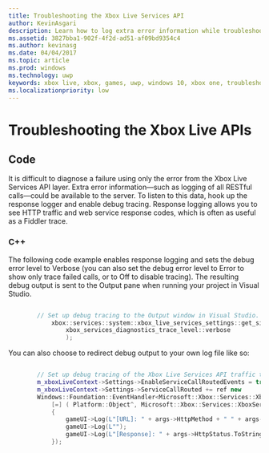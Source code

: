 ```yaml
---
title: Troubleshooting the Xbox Live Services API
author: KevinAsgari
description: Learn how to log extra error information while troubleshooting issues with the Xbox Live APIs.
ms.assetid: 3827bba1-902f-4f2d-ad51-af09bd9354c4
ms.author: kevinasg
ms.date: 04/04/2017
ms.topic: article
ms.prod: windows
ms.technology: uwp
keywords: xbox live, xbox, games, uwp, windows 10, xbox one, troubleshooting, error, log
ms.localizationpriority: low
---
```

# Troubleshooting the Xbox Live APIs

## Code

It is difficult to diagnose a failure using only the error from the Xbox Live Services API layer. Extra error information—such as logging of all RESTful calls—could be available to the server. To listen to this data, hook up the response logger and enable debug tracing. Response logging allows you to see HTTP traffic and web service response codes, which is often as useful as a Fiddler trace.

### C++

The following code example enables response logging and sets the debug error level to Verbose (you can also set the debug error level to Error to show only trace failed calls, or to Off to disable tracing). The resulting debug output is sent to the Output pane when running your project in Visual Studio.  

```cpp

        // Set up debug tracing to the Output window in Visual Studio.
            xbox::services::system::xbox_live_services_settings::get_singleton_instance()->set_diagnostics_trace_level(
                xbox_services_diagnostics_trace_level::verbose
                );
```

You can also choose to redirect debug output to your own log file like so:

```cpp

        // Set up debug tracing of the Xbox Live Services API traffic to the game UI.
        m_xboxLiveContext->Settings->EnableServiceCallRoutedEvents = true;
        m_xboxLiveContext->Settings->ServiceCallRouted += ref new
        Windows::Foundation::EventHandler<Microsoft::Xbox::Services::XboxServiceCallRoutedEventArgs^>(
            [=] ( Platform::Object^, Microsoft::Xbox::Services::XboxServiceCallRoutedEventArgs^ args )
            {
                gameUI->Log(L"[URL]: " + args->HttpMethod + " " + args->Url->AbsoluteUri);
                gameUI->Log(L"");
                gameUI->Log(L"[Response]: " + args->HttpStatus.ToString() + " " + args->ResponseBody);
            });

```
